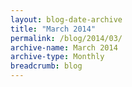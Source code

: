 ```yaml
---
layout: blog-date-archive
title: "March 2014"
permalink: /blog/2014/03/
archive-name: March 2014
archive-type: Monthly
breadcrumb: blog
---
```

